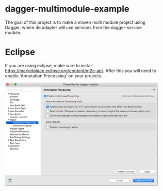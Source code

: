# dagger-multimodule-example
The goal of this project is to make a maven multi module project using Dagger, where de adapter will use services from the dagger-service module.

# Eclipse

If you are using eclipse, make sure to install https://marketplace.eclipse.org/content/m2e-apt. After this you will need to enable 'Annotation Processing' on your projects.

![Settings](images/eclispe-settings.png)